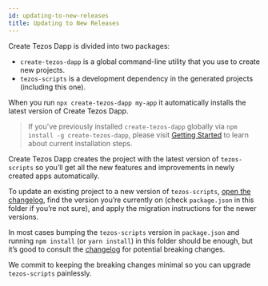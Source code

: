```yaml
---
id: updating-to-new-releases
title: Updating to New Releases
---
```


Create Tezos Dapp is divided into two packages:

- `create-tezos-dapp` is a global command-line utility that you use to create new projects.
- `tezos-scripts` is a development dependency in the generated projects (including this one).

When you run `npx create-tezos-dapp my-app` it automatically installs the latest version of Create Tezos Dapp.

> If you've previously installed `create-tezos-dapp` globally via `npm install -g create-tezos-dapp`, please visit [Getting Started](getting-started.md) to learn about current installation steps.

Create Tezos Dapp creates the project with the latest version of `tezos-scripts` so you’ll get all the new features and improvements in newly created apps automatically.

To update an existing project to a new version of `tezos-scripts`, [open the changelog](https://github.com/waylad/create-tezos-dapp/blob/main/CHANGELOG.md), find the version you’re currently on (check `package.json` in this folder if you’re not sure), and apply the migration instructions for the newer versions.

In most cases bumping the `tezos-scripts` version in `package.json` and running `npm install` (or `yarn install`) in this folder should be enough, but it’s good to consult the [changelog](https://github.com/waylad/create-tezos-dapp/blob/main/CHANGELOG.md) for potential breaking changes.

We commit to keeping the breaking changes minimal so you can upgrade `tezos-scripts` painlessly.
